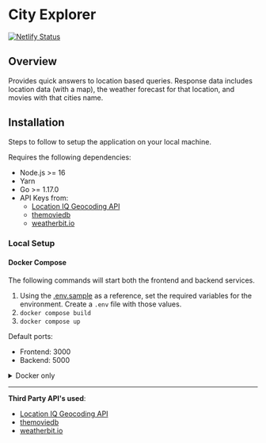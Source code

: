 # City Explorer

[![Netlify Status](https://api.netlify.com/api/v1/badges/cff451ea-47e5-4182-a711-d420f3b9f1c1/deploy-status)](https://app.netlify.com/sites/city-explorer-game/deploys)

## Overview

Provides quick answers to location based queries. Response
data includes location data (with a map), the weather forecast for
that location, and movies with that cities name.

## Installation

Steps to follow to setup the application on your local machine.

Requires the following dependencies:

- Node.js >= 16
- Yarn
- Go >= 1.17.0
- API Keys from:
  - [Location IQ Geocoding API](https://locationiq.com/)
  - [themoviedb](https://developers.themoviedb.org/3)
  - [weatherbit.io](https://www.weatherbit.io/api)

### Local Setup

#### Docker Compose

The following commands will start both the frontend and backend services.

1. Using the [.env.sample](.env.sample) as a reference, set the required variables for the environment. Create a `.env` file with those values.
2. `docker compose build`
3. `docker compose up`

Default ports:

- Frontend: 3000
- Backend: 5000

<details>
<summary>Docker only</summary>

##### Backend

1. Using the [.env.sample](.env.sample) as a reference, set the required variables for the environment. Create a `.env` file with those values.
2. `docker build -t city-explorer .`
3. `docker run --rm -p 5000:5000 --env-file=.env city-explorer:latest`

##### Frontend

1. `cd web`
2. `docker build -t city-explorer-web .`
3. `docker run --rm city-explorer-web:latest`

</details>

---

**Third Party API's used**:

- [Location IQ Geocoding API](https://locationiq.com/)
- [themoviedb](https://developers.themoviedb.org/3)
- [weatherbit.io](https://www.weatherbit.io/api)
